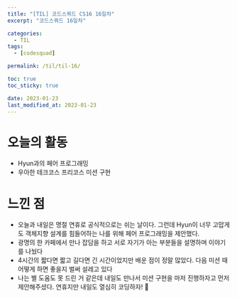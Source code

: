 ```yaml
---
title: "[TIL] 코드스쿼드 CS16 16일차"
excerpt: "코드스쿼드 16일차"

categories:
  - TIL
tags:
  - [codesquad]

permalink: /til/til-16/

toc: true
toc_sticky: true

date: 2023-01-23
last_modified_at: 2023-01-23
---
```


# 오늘의 활동
- Hyun과의 페어 프로그래밍
- 우아한 테크코스 프리코스 미션 구현

# 느낀 점
- 오늘과 내일은 명절 연휴로 공식적으로는 쉬는 날이다. 그런데 Hyun이 너무 고맙게도 객체지향 설계를 힘들어하는 나를 위해 페어 프로그래밍을 제안했다.
- 광명의 한 카페에서 만나 잡담을 하고 서로 자기가 아는 부분들을 설명하며 이야기를 나눴다
- 4시간의 짧다면 짧고 길다면 긴 시간이었지만 배운 점이 정말 많았다. 다음 미션 때 어떻게 하면 좋을지 벌써 설레고 있다
- 나는 별 도움도 못 드린 거 같은데 내일도 만나서 미션 구현을 마저 진행하자고 먼저 제안해주셨다. 연휴지만 내일도 열심히 코딩하자! 🥊